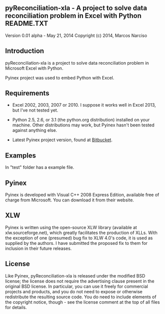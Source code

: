 pyReconciliation-xla - A project to solve data reconciliation problem in Excel with Python
README.TXT
--------------------------------------------------------------------------------

Version 0.01 alpha - May 21, 2014
Copyright (c) 2014, Marcos Narciso

Introduction
------------

pyReconciliation-xla is a project to solve data reconciliation problem in Microsoft Excel with Python.

Pyinex project was used to embed Python with Excel. 

Requirements
------------

- Excel 2002, 2003, 2007 or 2010. I suppose it works well in Excel 2013, but I've not tested yet.

- Python 2.5, 2.6, or 3.1 (the python.org distribution) installed on your machine. Other distributions may work, but Pyinex hasn't been tested against anything else.

- Latest Pyinex project version, found at [Bitbucket](https://bitbucket.org/byates/pyinex).

Examples
--------

In "test" folder has a example file.

Pyinex
------

Pyinex is developed with Visual C++ 2008 Express Edition, available free of charge from Microsoft. You can download it from their website.

XLW
---

Pyinex is written using the open-source XLW library (available at xlw.sourceforge.net), which greatly facilitates the production of XLLs. With the exception of one (presumed) bug fix to XLW 4.0's code, it is used as supplied by the authors. I have submitted the proposed fix to them for inclusion in their future releases.

License
-------

Like Pyinex, pyReconciliation-xla is released under the modified BSD license; the license does not require the advertising clause present in the original BSD license. In particular, you can use it freely for commercial projects and products, and you do not need to expose or otherwise redistribute the resulting source code. You do need to include elements of the copyright notice, though - see the license comment at the top of all files for details.